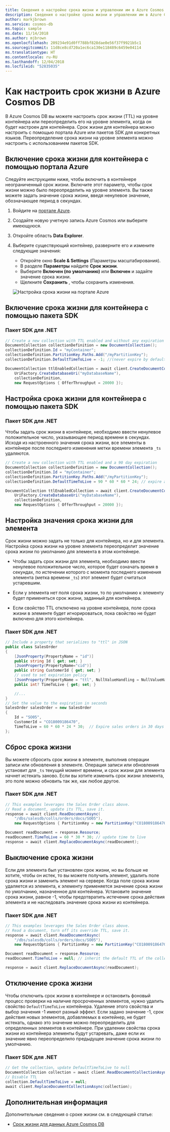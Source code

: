 ```yaml
---
title: Сведения о настройке срока жизни и управлении им в Azure Cosmos DB
description: Сведения о настройке срока жизни и управлении им в Azure Cosmos DB
author: markjbrown
ms.service: cosmos-db
ms.topic: sample
ms.date: 11/14/2018
ms.author: mjbrown
ms.openlocfilehash: 209234e91d0ff788bf828dae0e56f37f9921b5c1
ms.sourcegitcommit: 11d8ce8cd720a1ec6ca130e118489c6459e04114
ms.translationtype: HT
ms.contentlocale: ru-RU
ms.lasthandoff: 12/04/2018
ms.locfileid: "52835035"
---
```

# <a name="how-to-configure-time-to-live-in-azure-cosmos-db"></a>Как настроить срок жизни в Azure Cosmos DB

В Azure Cosmos DB вы можете настроить срок жизни (TTL) на уровне контейнера или переопределить его на уровне элемента, когда он будет настроен для контейнера. Срок жизни для контейнера можно настроить с помощью портала Azure или пакетов SDK для конкретных языков. Переопределение срока жизни на уровне элемента можно настроить с использованием пакетов SDK.

## <a name="enable-time-to-live-on-a-container-using-azure-portal"></a>Включение срока жизни для контейнера с помощью портала Azure

Следуйте инструкциям ниже, чтобы включить в контейнере неограниченный срок жизни. Включите этот параметр, чтобы срок жизни можно было переопределить на уровне элемента. Вы также можете задать значение срока жизни, введя ненулевое значение, обозначающее период в секундах.

1. Войдите на [портале Azure](https://portal.azure.com/).

2. Создайте новую учетную запись Azure Cosmos или выберите имеющуюся.

3. Откройте область **Data Explorer**.

4. Выберите существующий контейнер, разверните его и измените следующие значения:

   * Откройте окно **Scale & Settings** (Параметры масштабирования).
   * В разделе **Параметры** найдите **Срок жизни**.
   * Выберите **Включен (по умолчанию)** или **Включен** и задайте значение срока жизни.
   * Щелкните **Сохранить** , чтобы сохранить изменения.

   ![Настройка срока жизни на портале Azure](./media/how-to-time-to-live/how-to-time-to-live-portal.png)

## <a name="enable-time-to-live-on-a-container-using-sdk"></a>Включение срока жизни для контейнера с помощью пакета SDK

### <a id="dotnet-enable-noexpiry"></a>Пакет SDK для .NET

```csharp
// Create a new collection with TTL enabled and without any expiration value
DocumentCollection collectionDefinition = new DocumentCollection();
collectionDefinition.Id = "myContainer";
collectionDefinition.PartitionKey.Paths.Add("/myPartitionKey");
collectionDefinition.DefaultTimeToLive = -1; //(never expire by default)

DocumentCollection ttlEnabledCollection = await client.CreateDocumentCollectionAsync(
    UriFactory.CreateDatabaseUri("myDatabaseName"),
    collectionDefinition,
    new RequestOptions { OfferThroughput = 20000 });
```

## <a name="set-time-to-live-on-a-container-using-sdk"></a>Настройка срока жизни для контейнера с помощью пакета SDK

### <a id="dotnet-enable-withexpiry"></a>Пакет SDK для .NET

Чтобы задать срок жизни в контейнере, необходимо ввести ненулевое положительное число, указывающее период времени в секундах. Исходя из настроенного значения срока жизни, все элементы в контейнере после последнего изменения метки времени элемента `_ts` удаляются.

```csharp
// Create a new collection with TTL enabled and a 90 day expiration
DocumentCollection collectionDefinition = new DocumentCollection();
collectionDefinition.Id = "myContainer";
collectionDefinition.PartitionKey.Paths.Add("/myPartitionKey");
collectionDefinition.DefaultTimeToLive = 90 * 60 * 60 * 24; // expire all documents after 90 days

DocumentCollection ttlEnabledCollection = await client.CreateDocumentCollectionAsync(
    UriFactory.CreateDatabaseUri("myDatabaseName"),
    collectionDefinition,
    new RequestOptions { OfferThroughput = 20000 });
```

## <a name="set-time-to-live-on-an-item"></a>Настройка значения срока жизни для элемента

Срок жизни можно задать не только для контейнера, но и для элемента. Настройка срока жизни на уровне элемента переопределит значение срока жизни по умолчанию для элемента в этом контейнере.

* Чтобы задать срок жизни для элемента, необходимо ввести ненулевое положительное число, которое будет означать время в секундах, по истечении которого с момента последнего изменения элемента (метка времени `_ts`) этот элемент будет считаться устаревшим.

* Если у элемента нет поля срока жизни, то по умолчанию к элементу будет применяться срок жизни, заданный для контейнера.

* Если свойство TTL отключено на уровне контейнера, поле срока жизни в элементе будет игнорироваться, пока свойство не будет включено для этого контейнера.

### <a id="dotnet-set-ttl-item"></a>Пакет SDK для .NET

```csharp
// Include a property that serializes to "ttl" in JSON
public class SalesOrder
{
    [JsonProperty(PropertyName = "id")]
    public string Id { get; set; }
    [JsonProperty(PropertyName="cid")]
    public string CustomerId { get; set; }
    // used to set expiration policy
    [JsonProperty(PropertyName = "ttl", NullValueHandling = NullValueHandling.Ignore)]
    public int? TimeToLive { get; set; }

    //...
}
// Set the value to the expiration in seconds
SalesOrder salesOrder = new SalesOrder
{
    Id = "SO05",
    CustomerId = "CO18009186470",
    TimeToLive = 60 * 60 * 24 * 30;  // Expire sales orders in 30 days
};
```

## <a name="reset-time-to-live"></a>Сброс срока жизни

Вы можете сбросить срок жизни в элементе, выполнив операции записи или обновления в элементе. Операция записи или обновления установит для `_ts` текущий момент времени, и срок жизни для элемента начнет истекать заново. Если вы хотите изменить срок жизни элемента, это поле можно обновить так же, как любое другое.

### <a id="dotnet-extend-ttl-item"></a>Пакет SDK для .NET

```csharp
// This examples leverages the Sales Order class above.
// Read a document, update its TTL, save it.
response = await client.ReadDocumentAsync(
    "/dbs/salesdb/colls/orders/docs/SO05"),
    new RequestOptions { PartitionKey = new PartitionKey("CO18009186470") });

Document readDocument = response.Resource;
readDocument.TimeToLive = 60 * 30 * 30; // update time to live
response = await client.ReplaceDocumentAsync(readDocument);
```

## <a name="turn-off-time-to-live"></a>Выключение срока жизни

Если для элемента был установлен срок жизни, но вы больше не хотите, чтобы он истек, то вы можете получить элемент, удалить поле срока жизни и заменить элемент на сервере. Когда поле срока жизни удаляется из элемента, к элементу применяется значение срока жизни по умолчанию, назначенное для контейнера. Установите значение срока жизни, равное -1, чтобы предотвратить истечение срока действия элемента и не наследовать значение срока жизни из контейнера.

### <a id="dotnet-turn-off-ttl-item"></a>Пакет SDK для .NET

```csharp
// This examples leverages the Sales Order class above.
// Read a document, turn off its override TTL, save it.
response = await client.ReadDocumentAsync(
    "/dbs/salesdb/colls/orders/docs/SO05"),
    new RequestOptions { PartitionKey = new PartitionKey("CO18009186470") });

Document readDocument = response.Resource;
readDocument.TimeToLive = null; // inherit the default TTL of the collection

response = await client.ReplaceDocumentAsync(readDocument);
```

## <a name="disable-time-to-live"></a>Отключение срока жизни

Чтобы отключить срок жизни в контейнере и остановить фоновый процесс проверки на наличие просроченных элементов, нужно удалить свойство `DefaultTimeToLive` контейнера. Удаление этого свойства и выбор значения -1 имеют разный эффект. Если задано значение -1, срок действия новых элементов, добавляемых в контейнер, не будет истекать, однако это значение можно переопределить для определенных элементов в контейнере. При удалении свойства срока жизни из контейнера элементы будут устаревать, даже если их значение явно переопределило предыдущее значение срока жизни по умолчанию.

### <a id="dotnet-disable-ttl"></a>Пакет SDK для .NET

```csharp
// Get the collection, update DefaultTimeToLive to null
DocumentCollection collection = await client.ReadDocumentCollectionAsync("/dbs/salesdb/colls/orders");
// Disable TTL
collection.DefaultTimeToLive = null;
await client.ReplaceDocumentCollectionAsync(collection);
```

## <a name="next-steps"></a>Дополнительная информация

Дополнительные сведения о сроке жизни см. в следующей статье:

* [Срок жизни для данных Azure Cosmos DB](time-to-live.md)
